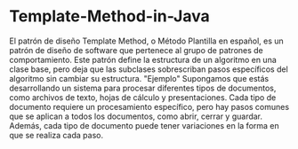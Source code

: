 # Template-Method-in-Java
El patrón de diseño Template Method, o Método Plantilla en español, es un patrón de diseño de software que pertenece al grupo de patrones de comportamiento. Este patrón define la estructura de un algoritmo en una clase base, pero deja que las subclases sobrescriban pasos específicos del algoritmo sin cambiar su estructura.
"Ejemplo"
Supongamos que estás desarrollando un sistema para procesar diferentes tipos de documentos, como archivos de texto, hojas de cálculo y presentaciones. Cada tipo de documento requiere un procesamiento específico, pero hay pasos comunes que se aplican a todos los documentos, como abrir, cerrar y guardar. Además, cada tipo de documento puede tener variaciones en la forma en que se realiza cada paso.